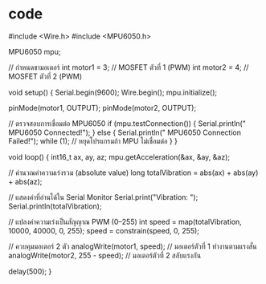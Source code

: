 # code
#include <Wire.h>
#include <MPU6050.h>

MPU6050 mpu;

// กำหนดขามอเตอร์
int motor1 = 3;  // MOSFET ตัวที่ 1 (PWM)
int motor2 = 4;  // MOSFET ตัวที่ 2 (PWM)

void setup() {
  Serial.begin(9600);
  Wire.begin();
  mpu.initialize();

  pinMode(motor1, OUTPUT);
  pinMode(motor2, OUTPUT);

  // ตรวจสอบการเชื่อมต่อ MPU6050
  if (mpu.testConnection()) {
    Serial.println(" MPU6050 Connected!");
  } else {
    Serial.println(" MPU6050 Connection Failed!");
    while (1); // หยุดโปรแกรมถ้า MPU ไม่เชื่อมต่อ
  }
}

void loop() {
  int16_t ax, ay, az;
  mpu.getAcceleration(&ax, &ay, &az);

  // คำนวณค่าความเร่งรวม (absolute value)
  long totalVibration = abs(ax) + abs(ay) + abs(az);

  // แสดงค่าที่อ่านได้ใน Serial Monitor
  Serial.print("Vibration: ");
  Serial.println(totalVibration);

  // แปลงค่าความเร่งเป็นสัญญาณ PWM (0–255)
  int speed = map(totalVibration, 10000, 40000, 0, 255);
  speed = constrain(speed, 0, 255);

  //  ควบคุมมอเตอร์ 2 ตัว
  analogWrite(motor1, speed);        // มอเตอร์ตัวที่ 1 ทำงานตามแรงสั่น
  analogWrite(motor2, 255 - speed);  // มอเตอร์ตัวที่ 2 สลับแรงกัน

  delay(500);
}

